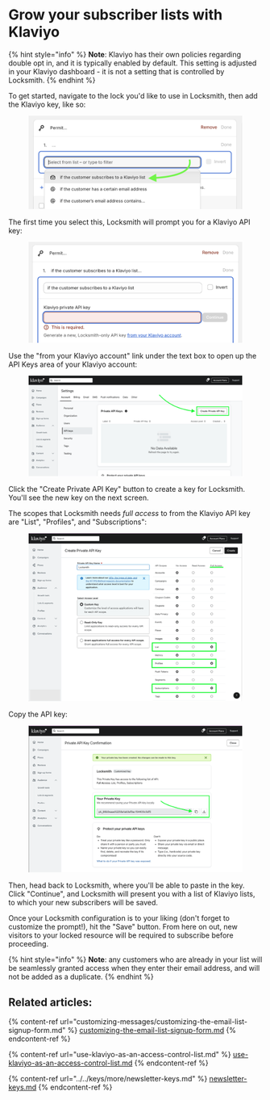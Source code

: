 # Grow your subscriber lists with Klaviyo

{% hint style="info" %}
**Note**: Klaviyo has their own policies regarding double opt in, and it is typically enabled by default. This setting is adjusted in your Klaviyo dashboard - it is not a setting that is controlled by Locksmith.
{% endhint %}

To get started, navigate to the lock you'd like to use in Locksmith, then add the Klaviyo key, like so:

<figure><img src="../../.gitbook/assets/Screenshot 2024-04-03 at 2.45.45 PM.png" alt=""><figcaption></figcaption></figure>



The first time you select this, Locksmith will prompt you for a Klaviyo API key:

<figure><img src="../../.gitbook/assets/Screenshot 2024-04-03 at 2.47.34 PM.png" alt=""><figcaption></figcaption></figure>



Use the "from your Klaviyo account" link under the text box to open up the API Keys area of your Klaviyo account:

<figure><img src="../../.gitbook/assets/Screenshot 2023-11-03 at 7.17.58 PM.png" alt=""><figcaption></figcaption></figure>



Click the  "Create Private API Key" button to create a key for Locksmith. You'll see the new key on the next screen.&#x20;

The scopes that Locksmith needs _full access_ to from the Klaviyo API key are "List", "Profiles", and "Subscriptions":

<figure><img src="../../.gitbook/assets/Screenshot 2023-11-03 at 7.23.21 PM.png" alt=""><figcaption></figcaption></figure>



Copy the API key:

<figure><img src="../../.gitbook/assets/Screenshot 2023-11-03 at 7.32.15 PM.png" alt=""><figcaption></figcaption></figure>



Then, head back to Locksmith, where you'll be able to paste in the key. Click "Continue", and Locksmith will present you with a list of Klaviyo lists, to which your new subscribers will be saved.

Once your Locksmith configuration is to your liking (don't forget to customize the prompt!), hit the "Save" button. From here on out, new visitors to your locked resource will be required to subscribe before proceeding.

{% hint style="info" %}
**Note**: any customers who are already in your list will be seamlessly granted access when they enter their email address, and will not be added as a duplicate.
{% endhint %}

## Related articles:

{% content-ref url="customizing-messages/customizing-the-email-list-signup-form.md" %}
[customizing-the-email-list-signup-form.md](customizing-messages/customizing-the-email-list-signup-form.md)
{% endcontent-ref %}

{% content-ref url="use-klaviyo-as-an-access-control-list.md" %}
[use-klaviyo-as-an-access-control-list.md](use-klaviyo-as-an-access-control-list.md)
{% endcontent-ref %}

{% content-ref url="../../keys/more/newsletter-keys.md" %}
[newsletter-keys.md](../../keys/more/newsletter-keys.md)
{% endcontent-ref %}

